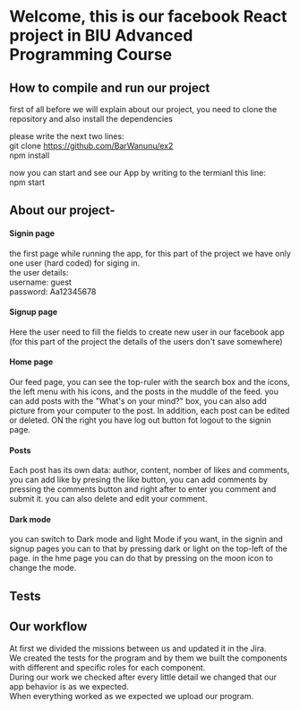 # Welcome, this is our facebook React project in BIU Advanced Programming Course

## How to compile and run our project
first of all before we will explain about our project, you need to clone the repository and also install the dependencies

please write the next two lines: <br> 
git clone https://github.com/BarWanunu/ex2 <br>
npm install

now you can start and see our App by writing to the termianl this line: <br> 
npm start

## About our project-
#### Signin page
the first page while running the app, for this part of the project we have only one user (hard coded) for siging in. <br> 
the user details: <br> 
username: guest <br>
password: Aa12345678

#### Signup page
Here the user need to fill the fields to create new user in our facebook app (for this part of the project the details of the users don't save somewhere)

#### Home page
Our feed page, you can see the top-ruler with the search box and the icons, the left menu with his icons, and the posts in the muddle of the feed. you can add posts with the "What's on your mind?" box, you can also add picture from your computer to the post. In addition, each post can be edited or deleted. ON the right you have log out button fot logout to the signin page.

#### Posts
Each post has its own data: author, content, nomber of likes and comments, you can add like by presing the like button, you can add comments by pressing the comments button and right after to enter you comment and submit it. you can also delete and edit your comment.

#### Dark mode
you can switch to Dark mode and light Mode if you want, in the signin and signup pages you can to that by pressing dark or light on the top-left of the page. in the hme page you can do that by pressing on the moon icon to change the mode.



## Tests


## Our workflow

At first we divided the missions between us and updated it in the Jira. <br>
We created the tests for the program and by them we built the components with different and specific roles for each component. <br>
During our work we checked after every little detail we changed that our app behavior is as we expected. <br> 
When everything worked as we expected we upload our program. <br>












